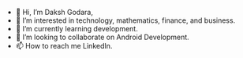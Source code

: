 - 👋 Hi, I’m Daksh Godara,
- 👀 I’m interested in technology, mathematics, finance, and business.
- 🌱 I’m currently learning development.
- 💞️ I’m looking to collaborate on Android Development.
- 📫 How to reach me LinkedIn.

<!---
dakshgodara2001/dakshgodara2001 is a ✨ special ✨ repository because its `README.md` (this file) appears on your GitHub profile.
You can click the Preview link to take a look at your changes.
--->
